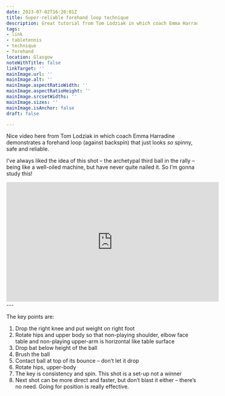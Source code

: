 ```yaml
---
date: 2023-07-02T16:20:01Z
title: Super-reliable forehand loop technique
description: Great tutorial from Tom Lodziak in which coach Emma Harradine demonstrates her excellent forehand loop technique
tags:
- link
- tabletennis
- technique
- forehand
location: Glasgow
noteWithTitle: false
linkTarget: ''
mainImage.url: ''
mainImage.alt: ''
mainImage.aspectRatioWidth: ''
mainImage.aspectRatioHeight: ''
mainImage.srcsetWidths: ''
mainImage.sizes: ''
mainImage.isAnchor: false
draft: false

---
```

Nice video here from Tom Lodziak in which coach Emma Harradine demonstrates a forehand loop (against backspin) that just looks _so_ spinny, safe and reliable.

I’ve always liked the idea of this shot – the archetypal third ball in the rally – being like a well-oiled machine, but have never quite nailed it. So I’m gonna study this!

<div class="aspect-ratio-wide">
  <iframe title="Emma Haradine’s super-reliable forehand loop technique" width="560" height="315" src="https://www.youtube.com/embed/XcS7ol2GP10" frameborder="0" allow="accelerometer; autoplay; clipboard-write; encrypted-media; gyroscope; picture-in-picture; web-share" allowfullscreen></iframe>
</div>
---

The key points are:

1. Drop the right knee and put weight on right foot
2. Rotate hips and upper body so that non-playing shoulder, elbow face table and non-playing upper-arm is horizontal like table surface
3. Drop bat below height of the ball
4. Brush the ball
5. Contact ball at top of its bounce – don’t let it drop
6. Rotate hips, upper-body
7. The key is consistency and spin. This shot is a set-up not a winner
8. Next shot can be more direct and faster, but don’t blast it either – there’s no need. Going for position is really effective.  
